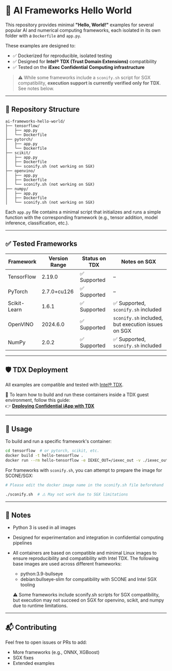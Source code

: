 # 🧠 AI Frameworks Hello World

This repository provides minimal **"Hello, World!"** examples for several popular AI and numerical computing frameworks, each isolated in its own folder with a `Dockerfile` and `app.py`.

These examples are designed to:

- ✅ Dockerized for reproducible, isolated testing
- ✅ Designed for **Intel® TDX (Trust Domain Extensions)** compatibility
- ✅ Tested on the **iExec Confidential Computing infrastructure**

> ⚠️ While some frameworks include a `sconify.sh` script for SGX compatibility, **execution support is currently verified only for TDX**. See notes below.

---

## 📁 Repository Structure

```
ai-frameworks-hello-world/
├── tensorflow/
│   ├── app.py
│   └── Dockerfile
├── pytorch/
│   ├── app.py
│   └── Dockerfile
├── scikit/
│   ├── app.py
│   ├── Dockerfile
│   └── sconify.sh (not working on SGX)
├── openvino/
│   ├── app.py
│   ├── Dockerfile
│   └── sconify.sh (not working on SGX)
├── numpy/
│   ├── app.py
│   ├── Dockerfile
│   └── sconify.sh (not working on SGX)
```

Each `app.py` file contains a minimal script that initializes and runs a simple function with the corresponding framework (e.g., tensor addition, model inference, classification, etc.).

---

## ✅ Tested Frameworks

| Framework  | Version Range | Status on TDX | Notes on SGX          |
|------------|----------------|---------------|------------------------|
| TensorFlow | 2.19.0         | ✅ Supported   | –                      |
| PyTorch    | 2.7.0+cu126    | ✅ Supported   | –                      |
| Scikit-Learn | 1.6.1        | ✅ Supported   | ✅ Supported, `sconify.sh` included |
| OpenVINO   | 2024.6.0       | ✅ Supported   | `sconify.sh` included, but execution issues on SGX |
| NumPy      | 2.0.2          | ✅ Supported   | ✅ Supported, `sconify.sh` included |

---

## 🛡️ TDX Deployment

All examples are compatible and tested with [Intel® TDX](https://www.intel.com/content/www/us/en/developer/articles/technical/intel-trust-domain-extensions.html).

📖 To learn how to build and run these containers inside a TDX guest environment, follow this guide:  
👉 **[Deploying Confidential iApp with TDX]([https://github.com/konveyor/tdx-tools/blob/main/docs/tdx-quickstart.md](https://protocol.docs.iex.ec/for-developers/confidential-computing/create-your-first-tdx-app))**

---

## 🔧 Usage

To build and run a specific framework's container:

```bash
cd tensorflow  # or pytorch, scikit, etc.
docker build -t hello-tensorflow .
docker run --rm hello-tensorflow -e IEXEC_OUT=/iexec_out -v ./iexec_out:/iexec_out  
```

For frameworks with `sconify.sh`, you can attempt to prepare the image for SCONE/SGX:

```bash
# Please edit the docker image name in the sconify.sh file beforehand

./sconify.sh  # ⚠️ May not work due to SGX limitations
```

---

## 📌 Notes

- Python 3 is used in all images
- Designed for experimentation and integration in confidential computing pipelines
- All containers are based on compatible and minimal Linux images to ensure reproducibility and compatibility with Intel TDX. The following base images are used across different frameworks:
	- python:3.9-bullseye
	- debian:bullseye-slim for compatibility with SCONE and Intel SGX tooling

	⚠️ Some frameworks include sconify.sh scripts for SGX compatibility, but execution may not succeed on SGX for openvino, scikit, and numpy due to runtime limitations.

---

## 📬 Contributing

Feel free to open issues or PRs to add:
- More frameworks (e.g., ONNX, XGBoost)
- SGX fixes
- Extended examples

